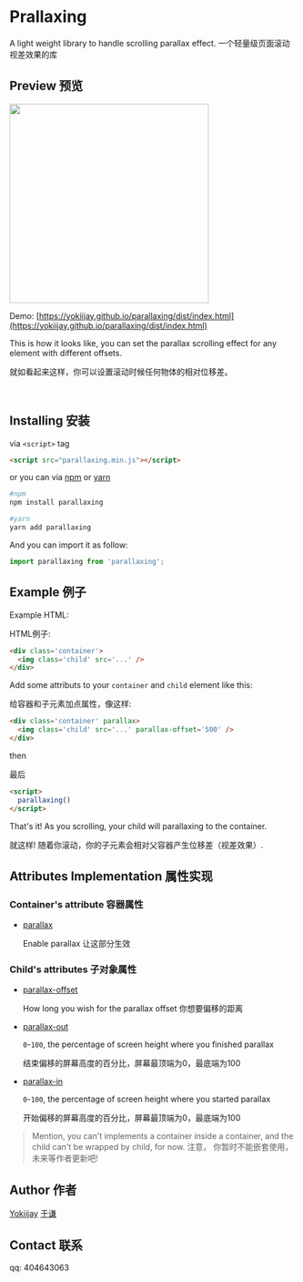 # Prallaxing

A light weight library to handle scrolling parallax effect. 一个轻量级页面滚动视差效果的库

## Preview 预览
<img width="350" src="https://i.postimg.cc/C1T6C2dV/parallaxing-preview.gif"/>

Demo: [https://yokiijay.github.io/parallaxing/dist/index.html](https://yokiijay.github.io/parallaxing/dist/index.html)


This is how it looks like, you can set the parallax scrolling effect for any element with different offsets.

就如看起来这样，你可以设置滚动时候任何物体的相对位移差。


 

## Installing 安装

via `<script>` tag
```html
<script src="parallaxing.min.js"></script>
```

or you can via [npm](https://www.npmjs.com/package/parallaxing) or [yarn](https://www.npmjs.com/package/parallaxing)
```sh
#npm
npm install parallaxing

#yarn
yarn add parallaxing
```


And you can import it as follow:

```javascript
import parallaxing from 'parallaxing';
```

## Example 例子

Example HTML:

HTML例子:
```html
<div class='container'>
  <img class='child' src='...' />
</div>
```
Add some attributs to your `container` and `child` element like this:

给容器和子元素加点属性，像这样:
```html
<div class='container' parallax>
  <img class='child' src='...' parallax-offset='500' />
</div>
```
then

最后
```html
<script>
  parallaxing()
</script>
```
That's it! As you scrolling, your child will parallaxing to the container.

就这样! 随着你滚动，你的子元素会相对父容器产生位移差（视差效果）.


## Attributes Implementation 属性实现

### Container's attribute 容器属性
- [parallax]()

  Enable parallax 让这部分生效

### Child's attributes 子对象属性

- [parallax-offset]()

  How long you wish for the parallax offset 你想要偏移的距离
- [parallax-out]()

  `0`-`100`, the percentage of screen height where you finished parallax
  
  结束偏移的屏幕高度的百分比，屏幕最顶端为0，最底端为100
- [parallax-in]()

  `0`-`100`, the percentage of screen height where you started parallax

  开始偏移的屏幕高度的百分比，屏幕最顶端为0，最底端为100


> Mention, you can't implements a container inside a container, and the child can't be wrapped by child, for now.
注意， 你暂时不能嵌套使用，未来等作者更新吧!

## Author 作者

[Yokiijay](https://github.com/yokiijay)
[于谦](https://github.com/yokiijay)

## Contact 联系
qq: 404643063